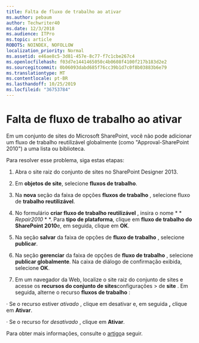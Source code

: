 ```yaml
---
title: Falta de fluxo de trabalho ao ativar
ms.author: pebaum
author: Techwriter40
ms.date: 12/3/2018
ms.audience: ITPro
ms.topic: article
ROBOTS: NOINDEX, NOFOLLOW
localization_priority: Normal
ms.assetid: e46ae8c5-3d81-457e-8c77-f7c1cbe267c4
ms.openlocfilehash: f03d7e1441465050c4b0608f4100f217b183d2e2
ms.sourcegitcommit: 0b06093dabd685f76cc39b1d7c0f8b03883b6e79
ms.translationtype: MT
ms.contentlocale: pt-BR
ms.lasthandoff: 10/25/2019
ms.locfileid: "36753784"
---
```

# <a name="missing-workflow-failed-to-activate"></a>Falta de fluxo de trabalho ao ativar

Em um conjunto de sites do Microsoft SharePoint, você não pode adicionar um fluxo de trabalho reutilizável globalmente (como "Approval-SharePoint 2010") a uma lista ou biblioteca.
  
Para resolver esse problema, siga estas etapas: 
  
1. Abra o site raiz do conjunto de sites no SharePoint Designer 2013.
  
2. Em **objetos de site**, selecione **fluxos de trabalho**. 
  
3. Na **nova** seção da faixa de opções **fluxos de trabalho** , selecione fluxo de **trabalho reutilizável**. 
  
4. No formulário **criar fluxo de trabalho reutilizável** , insira o nome * * *Repair2010* * *. Para **tipo de plataforma**, clique em **fluxo de trabalho do SharePoint 2010**e, em seguida, clique em **OK**. 
  
1. Na seção **salvar** da faixa de opções de **fluxo de trabalho** , selecione **publicar**. 
  
2. Na seção **gerenciar** da faixa de opções de **fluxo de trabalho** , selecione **publicar globalmente**. Na caixa de diálogo de confirmação exibida, selecione **OK**. 
  
3. Em um navegador da Web, localize o site raiz do conjunto de sites e acesse os **recursos do conjunto de sites**configurações \> de **site** . Em seguida, alterne o recurso **fluxos de trabalho** : 
  
· Se o recurso estiver *ativado* , clique em desativar e, em seguida **,** clique em **Ativar**. 
  
· Se o recurso for *desativado* , clique em **Ativar**. 
  
Para obter mais informações, consulte o [artigo](https://go.microsoft.com/fwlink/?linkid=2047770&amp;clcid=0x409)a seguir.
  

